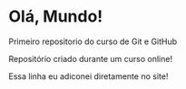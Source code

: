 # Olá, Mundo!
 Primeiro repositorio do curso de Git e GitHub

 Repositório criado durante um curso online!
 
 Essa linha eu adiconei diretamente no site!

